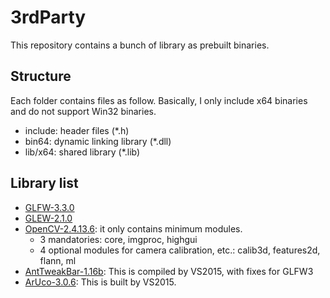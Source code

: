 # 3rdParty

This repository contains a bunch of library as prebuilt binaries.  

## Structure

Each folder contains files as follow. Basically, I only include x64 binaries and do not support Win32 binaries.  

- include: header files (*.h)  
- bin64: dynamic linking library (*.dll)  
- lib/x64: shared library (*.lib)  

## Library list

- [GLFW-3.3.0](https://www.glfw.org/download.html)
- [GLEW-2.1.0](http://glew.sourceforge.net/)
- [OpenCV-2.4.13.6](https://opencv.org/releases/): it only contains minimum modules.
  + 3 mandatories: core, imgproc, highgui  
  + 4 optional modules for camera calibration, etc.: calib3d, features2d, flann, ml  
- [AntTweakBar-1.16b](https://github.com/stnoh/AntTweakBar): This is compiled by VS2015, with fixes for GLFW3  
- [ArUco-3.0.6](https://sourceforge.net/projects/aruco/): This is built by VS2015.  
